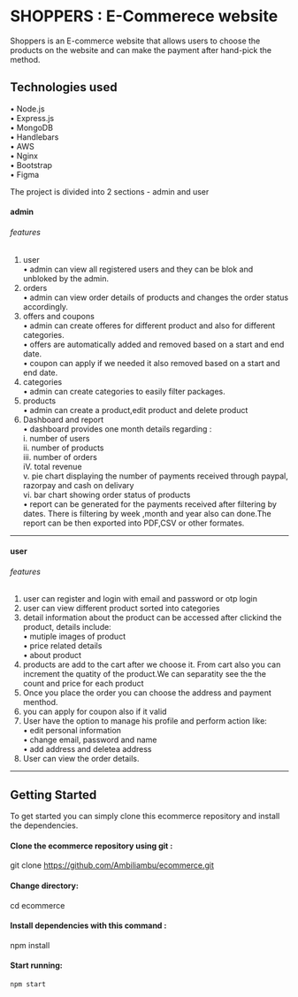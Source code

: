 # SHOPPERS : E-Commerece website
Shoppers is an E-commerce website that allows users to choose the products on the website and can make the payment after hand-pick the method.<br/>

## Technologies used
• Node.js<br/>
• Express.js<br/>
• MongoDB<br/>
• Handlebars<br/>
• AWS<br/>
• Nginx<br/>
• Bootstrap<br/>
• Figma<br/>

The project is divided into 2 sections - admin and user

#### admin

###### features

1. user<br/>
 • admin can view all registered users and they can be blok and unbloked by the admin.<br/>
2. orders<br/>
  • admin can view order details of products and changes the order  status accordingly.<br/>
3. offers and coupons<br/>
   • admin can create offeres for different product and also for different categories.<br/>
   • offers are automatically added and removed based on a start and end date.<br/>
   • coupon can apply if we needed it also removed based on a start and end date.<br/>
 4. categories<br/>
   • admin can create categories to easily filter packages.<br/>
 5. products<br/>
   • admin can create a product,edit product and delete product<br/>
 6. Dashboard and report<br/>
   • dashboard provides one month details regarding :<br/>
      i. number of users<br/>
      ii. number of products<br/>
      iii. number of orders<br/>
      iV. total revenue<br/>
      v. pie chart displaying the number of payments received through paypal,  razorpay and cash on delivary<br/>
     vi. bar chart showing order status of products<br/>
   • report can be generated for the payments received after filtering by dates. There is filtering by week ,month and year also can done.The report can be then exported into PDF,CSV or other formates.<br/>
 
 --------------------------------------------------------------------------------------------------------------------------------------------------------
#### user

###### features

1. user can register and login with email and password or otp login<br/>
2. user can view different product sorted into categories<br/>
3. detail information about the product can be accessed after clickind the product, details include:<br/>
    • mutiple images of product<br/>
    • price related details<br/>
    • about product <br/>
4. products are add to the cart after we choose it. From cart also you can increment the quatity of the product.We can separatity see the the count and price for each product<br/> 
5. Once you place the order you can choose the address and payment menthod.<br/>
6. you can apply for coupon also if it valid<br/>
7. User have the option to manage his profile and perform action like:<br/>
    • edit personal information<br/>
    • change email, password and name<br/>
    • add address and deletea address<br/>
8. User can view the order details.

---------------------------------------------------------------------------------------------------------------------------------------------------------
## Getting Started

To get started you can simply clone this ecommerce repository and  install the dependencies.
 
 #### Clone the ecommerce repository using git :<br/>
 
 git clone https://github.com/Ambiliambu/ecommerce.git </h6><br/>
 
 #### Change directory:
 
 cd  ecommerce <br/>

#### Install dependencies with this command :<br/>
 
 npm install <br/>
 
 #### Start running:<br/>
 
 `npm start`
 
 

 
 




